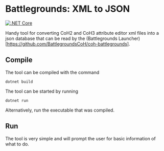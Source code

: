 # Battlegrounds: XML to JSON

[![.NET Core](https://github.com/BattlegroundsCoH/coh2-xml-json/actions/workflows/dotnetcore.yml/badge.svg)](https://github.com/BattlegroundsCoH/coh2-xml-json/actions/workflows/dotnetcore.yml)

Handy tool for converting CoH2 and CoH3 attribute editor xml files into a json database that can be read by the (Battlegrounds Launcher)[https://github.com/BattlegroundsCoH/coh-battlegrounds].

## Compile

The tool can be compiled with the command

```
dotnet build
```

The tool can be started by running

```
dotnet run
```

Alternatively, run the executable that was compiled.

## Run

The tool is very simple and will prompt the user for basic information of what to do.
